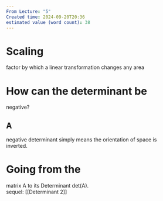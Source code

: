 ```yaml
---
From Lecture: "5"
Created time: 2024-09-20T20:36
estimated value (word count): 38
---
```

# Scaling  
factor by which a linear transformation changes any area  
# How can the determinant be  
negative?  
## A  
negative determinant simply means the orientation of space is  
inverted.  
# Going from the  
matrix A to its Determinant det(A).  
sequel:
[[Determinant 2]]